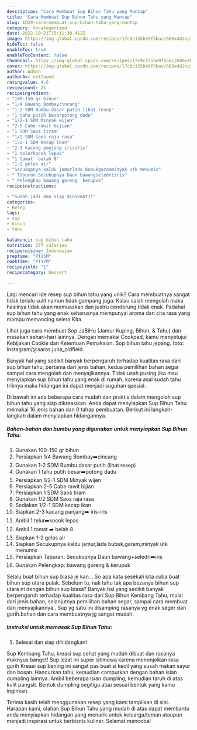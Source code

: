 ```yaml
---
description: "Cara Membuat Sup Bihun Tahu yang Mantap"
title: "Cara Membuat Sup Bihun Tahu yang Mantap"
slug: 1029-cara-membuat-sup-bihun-tahu-yang-mantap
category: Uncategorized
date: 2022-10-21T15:11:30.412Z
image: https://img-global.cpcdn.com/recipes/17c9c155be9f5bac/680x482cq70/sup-bihun-tahu-foto-resep-utama.jpg
hideToc: false
enableToc: true
enableTocContent: false
thumbnail: https://img-global.cpcdn.com/recipes/17c9c155be9f5bac/680x482cq70/sup-bihun-tahu-foto-resep-utama.jpg
cover: https://img-global.cpcdn.com/recipes/17c9c155be9f5bac/680x482cq70/sup-bihun-tahu-foto-resep-utama.jpg
author: Admin
authorAv: notfound
ratingvalue: 4.6
reviewcount: 25
recipeingredient:
- "100-150 gr bihun"
- "1/4 Bawang Bombaycincang"
- "1-2 SDM Bumbu dasar putih lihat resep"
- "1 tahu putih besarpotong dadu"
- "1/2-1 SDM Minyak wijen"
- "2-5 Cabe rawit bijian"
- "1 SDM Saos tiram"
- "1/2 SDM Saos raja rasa"
- "1/2-1 SDM kecap ikan"
- "2-3 kacang panjang irisiris"
- "1 telurkocok lepas"
- "1 tomat  belah 8"
- "1-2 gelas air"
- "Secukupnya kaldu jamurlada bubukgaramminyak utk menumis"
- " Taburan Secukupnya Daun bawangseledriiris"
- " Pelengkap bawang goreng  kerupuk"
recipeinstructions:

- "Sudah jadi dan siap dinikmati!"
categories:
- Resep
tags:
- sup
- bihun
- tahu

katakunci: sup bihun tahu 
nutrition: 277 calories
recipecuisine: Indonesian
preptime: "PT15M"
cooktime: "PT37M"
recipeyield: "1"
recipecategory: Dessert

---
```





Lagi mencari ide resep sup bihun tahu yang unik? Cara membuatnya sangat tidak terlalu sulit namun tidak gampang juga. Kalau salah mengolah maka hasilnya tidak akan memuaskan dan justru cenderung tidak enak. Padahal sup bihun tahu yang enak seharusnya mempunyai aroma dan cita rasa yang mampu memancing selera Kita.





Lihat juga cara membuat Sop JaBiHu (Jamur Kuping, Bihun, &amp; Tahu) dan masakan sehari-hari lainnya. Dengan memakai Cookpad, kamu menyetujui Kebijakan Cookie dan Ketentuan Pemakaian. Sop bihun tahu jepang. foto: Instagram/@saras.juna_oldfield.

Banyak hal yang sedikit banyak berpengaruh terhadap kualitas rasa dari sup bihun tahu, pertama dari jenis bahan, kedua pemilihan bahan segar sampai cara mengolah dan menyajikannya. Tidak usah pusing jika mau menyiapkan sup bihun tahu yang enak di rumah, karena asal sudah tahu triknya maka hidangan ini dapat menjadi suguhan spesial.






Di bawah ini ada beberapa cara mudah dan praktis dalam mengolah sup bihun tahu yang siap dikreasikan. Anda dapat menyiapkan Sup Bihun Tahu memakai 16 jenis bahan dan 0 tahap pembuatan. Berikut ini langkah-langkah dalam menyiapkan hidangannya.

<!--inarticleads1-->

##### Bahan-bahan dan bumbu yang digunakan untuk menyiapkan Sup Bihun Tahu:

1. Gunakan 100-150 gr bihun
1. Persiapkan 1/4 Bawang Bombay➡️cincang
1. Gunakan 1-2 SDM Bumbu dasar putih (lihat resep)
1. Gunakan 1 tahu putih besar➡️potong dadu
1. Persiapkan 1/2-1 SDM Minyak wijen
1. Persiapkan 2-5 Cabe rawit bijian
1. Persiapkan 1 SDM Saos tiram
1. Gunakan 1/2 SDM Saos raja rasa
1. Sediakan 1/2-1 SDM kecap ikan
1. Siapkan 2-3 kacang panjang➡️ iris-iris
1. Ambil 1 telur➡️kocok lepas
1. Ambil 1 tomat ➡️ belah 8
1. Siapkan 1-2 gelas air
1. Siapkan Secukupnya kaldu jamur,lada bubuk,garam,minyak utk menumis
1. Persiapkan  Taburan: Secukupnya Daun bawang+seledri➡️iris
1. Gunakan  Pelengkap: bawang goreng &amp; kerupuk


Selalu buat bihun sup biasa je kan… So apa kata sesekali kita cuba buat bihun sup utara pulak. Sebelum tu, nak tahu tak apa bezanya bihun sup utara ni dengan bihun sup biasa? Banyak hal yang sedikit banyak berpengaruh terhadap kualitas rasa dari Sup Bihun Kembang Tahu, mulai dari jenis bahan, selanjutnya pemilihan bahan segar, sampai cara membuat dan menyajikannya.. Sup yg satu ini disamping rasanya yg enak.seger dan gurih.bahan dan cara membuatnya jg sangat mudah. 

<!--inarticleads2-->

##### Instruksi untuk memasak Sup Bihun Tahu:


1. Selesai dan siap dihidangkan!

Sup Kembang Tahu, kreasi sup sehat yang mudah dibuat dan rasanya maknyus banget! Sup lezat ini super istimewa karena menonjolkan rasa gurih Kreasi sup bening ini sangat pas buat si kecil yang susah makan sayur dan bosan. Hancurkan tahu, kemudian campurkan dengan bahan isian dumpling lainnya. Ambil beberapa isian dumpling, kemudian taruh di atas kulit pangsit. Bentuk dumpling segitiga atau sesuai bentuk yang kamu inginkan. 

Terima kasih telah menggunakan resep yang kami tampilkan di sini. Harapan kami, olahan Sup Bihun Tahu yang mudah di atas dapat membantu anda menyiapkan hidangan yang menarik untuk keluarga/teman ataupun menjadi inspirasi untuk berbisnis kuliner. Selamat mencoba!
